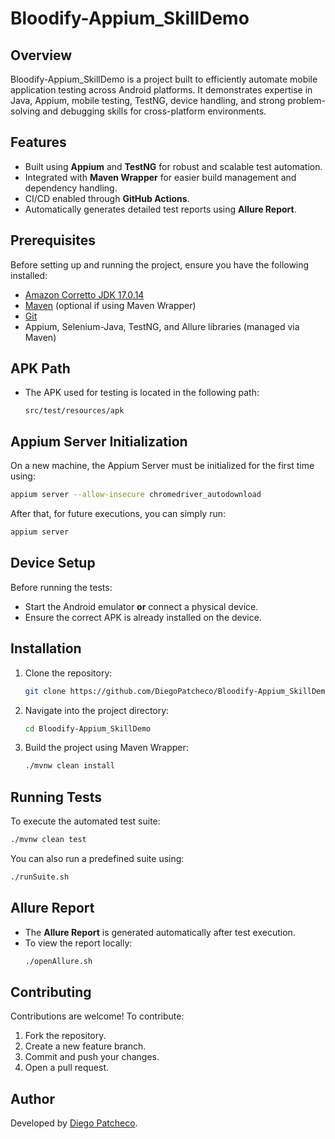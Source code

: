 # Bloodify-Appium_SkillDemo

## Overview
Bloodify-Appium_SkillDemo is a project built to efficiently automate mobile application testing across Android platforms. It demonstrates expertise in Java, Appium, mobile testing, TestNG, device handling, and strong problem-solving and debugging skills for cross-platform environments.

## Features
- Built using **Appium** and **TestNG** for robust and scalable test automation.
- Integrated with **Maven Wrapper** for easier build management and dependency handling.
- CI/CD enabled through **GitHub Actions**.
- Automatically generates detailed test reports using **Allure Report**.

## Prerequisites
Before setting up and running the project, ensure you have the following installed:
- [Amazon Corretto JDK 17.0.14](https://aws.amazon.com/corretto/)
- [Maven](https://maven.apache.org/install.html) (optional if using Maven Wrapper)
- [Git](https://git-scm.com/downloads)
- Appium, Selenium-Java, TestNG, and Allure libraries (managed via Maven)

## APK Path
- The APK used for testing is located in the following path:
  ```
  src/test/resources/apk
  ```

## Appium Server Initialization
On a new machine, the Appium Server must be initialized for the first time using:
```sh
appium server --allow-insecure chromedriver_autodownload
```
After that, for future executions, you can simply run:
```sh
appium server
```

## Device Setup
Before running the tests:
- Start the Android emulator **or** connect a physical device.
- Ensure the correct APK is already installed on the device.

## Installation
1. Clone the repository:
   ```sh
   git clone https://github.com/DiegoPatcheco/Bloodify-Appium_SkillDemo.git
   ```
2. Navigate into the project directory:
   ```sh
   cd Bloodify-Appium_SkillDemo
   ```
3. Build the project using Maven Wrapper:
   ```sh
   ./mvnw clean install
   ```

## Running Tests
To execute the automated test suite:
```sh
./mvnw clean test
```

You can also run a predefined suite using:
```sh
./runSuite.sh
```

## Allure Report
- The **Allure Report** is generated automatically after test execution.
- To view the report locally:
  ```sh
  ./openAllure.sh
  ```

## Contributing
Contributions are welcome! To contribute:
1. Fork the repository.
2. Create a new feature branch.
3. Commit and push your changes.
4. Open a pull request.

## Author
Developed by [Diego Patcheco](https://github.com/DiegoPatcheco).

